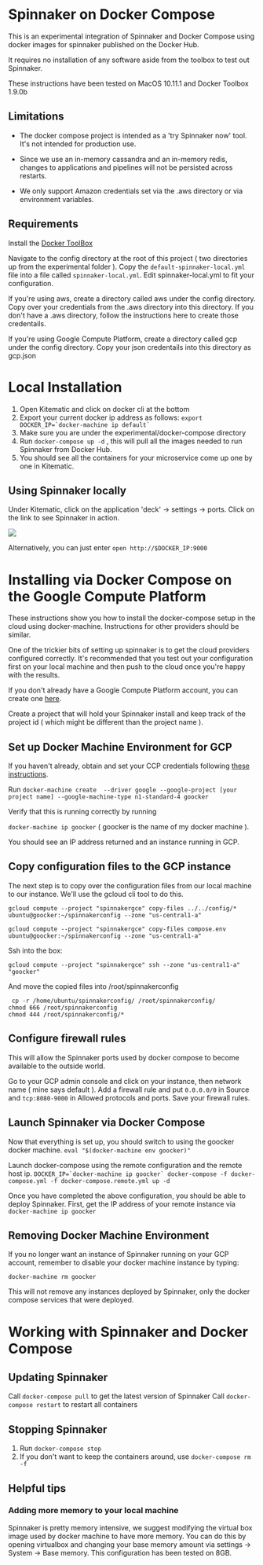 # Spinnaker on Docker Compose 

This is an experimental integration of Spinnaker and Docker Compose using docker images for spinnaker published on the Docker Hub.

It requires no installation of any software aside from the toolbox to test out Spinnaker. 

These instructions have been tested on MacOS 10.11.1 and Docker Toolbox 1.9.0b

## Limitations

* The docker compose project is intended as a 'try Spinnaker now' tool. It's not intended for production use.

* Since we use an in-memory cassandra and an in-memory redis, changes to applications and pipelines will not be persisted across restarts. 

* We only support Amazon credentials set via the .aws directory or via environment variables. 

## Requirements

Install the [Docker ToolBox](https://www.docker.com/docker-toolbox)

Navigate to the config directory at the root of this project ( two directories up from the experimental folder ). Copy the `default-spinnaker-local.yml` file into a file called `spinnaker-local.yml`. Edit spinnaker-local.yml to fit your configuration.

If you're using aws, create a directory called aws under the config directory. Copy over your credentials from the .aws directory into this directory. If you don't have a .aws directory, follow the instructions here to create those credentails. 

If you're using Google Compute Platform, create a directory called gcp under the config directory. Copy your json credentails into this directory as gcp.json

# Local Installation

1. Open Kitematic and click on docker cli at the bottom
2. Export your current docker ip address as follows:
   ``` export DOCKER_IP=`docker-machine ip default` ```
3. Make sure you are under the experimental/docker-compose directory
4. Run ```docker-compose up -d``` , this will pull all the images needed to run Spinnaker from Docker Hub.
5. You should see all the containers for your microservice come up one by one in Kitematic.

## Using Spinnaker locally

Under Kitematic, click on the application 'deck' -> settings -> ports. Click on the link to see Spinnaker in action.

<img src="https://cloud.githubusercontent.com/assets/74310/11158618/4bba7122-8a0e-11e5-83b6-8ff2297562b2.png"/>

Alternatively, you can just enter ```open http://$DOCKER_IP:9000```

# Installing via Docker Compose on the Google Compute Platform

These instructions show you how to install the docker-compose setup in the cloud using docker-machine. Instructions for other providers should be similar. 

One of the trickier bits of setting up spinnaker is to get the cloud providers configured correctly. It's recommended that you test out your configuration first on your local machine and then push to the cloud once you're happy with the results. 

If you don't already have a Google Compute Platform account, you can create one [here](https://cloud.google.com/compute/). 

Create a project that will hold your Spinnaker install and keep track of the project id ( which might be different than the project name ).

## Set up Docker Machine Environment for GCP

If you haven't already, obtain and set your CCP credentials following [these instructions](https://developers.google.com/identity/protocols/application-default-credentials#howtheywork). 

Run ```docker-machine create  --driver google --google-project [your project name] --google-machine-type n1-standard-4 goocker ```

Verify that this is running correctly by running

```docker-machine ip goocker``` ( goocker is the name of my docker machine ).

You should see an IP address returned and an instance running in GCP.

## Copy configuration files to the GCP instance

The next step is to copy over the configuration files from our local machine to our instance.  We'll use the gcloud cli tool to do this. 

```gcloud compute --project "spinnakergce" copy-files ../../config/* ubuntu@goocker:~/spinnakerconfig --zone "us-central1-a"```

```gcloud compute --project "spinnakergce" copy-files compose.env ubuntu@goocker:~/spinnakerconfig --zone "us-central1-a"```

Ssh into the box:

```gcloud compute --project "spinnakergce" ssh --zone "us-central1-a" "goocker"```

And move the copied files into /root/spinnakerconfig
```sudo su
 cp -r /home/ubuntu/spinnakerconfig/ /root/spinnakerconfig/
chmod 666 /root/spinnakerconfig
chmod 444 /root/spinnakerconfig/*
```
## Configure firewall rules
This will allow the Spinnaker ports used by docker compose to become available to the outside world.

Go to your GCP admin console and click on your instance, then network name ( mine says default ). Add a firewall rule and put `0.0.0.0/0` in Source and `tcp:8080-9000` in Allowed protocols and ports. Save your firewall rules. 

## Launch Spinnaker via Docker Compose

Now that everything is set up, you should switch to using the goocker docker machine.
``` eval "$(docker-machine env goocker)" ```

Launch docker-compose using the remote configuration and the remote host ip. 
``` DOCKER_IP=`docker-machine ip goocker` docker-compose -f docker-compose.yml -f docker-compose.remote.yml up -d  ```

Once you have completed the above configuration, you should be able to deploy Spinnaker.
First, get the IP address of your remote instance via
```docker-machine ip goocker```

## Removing Docker Machine Environment

If you no longer want an instance of Spinnaker running on your GCP account, remember to disable your docker machine instance by typing:

```docker-machine rm goocker``` 

This will not remove any instances deployed by Spinnaker, only the docker compose services that were deployed.

# Working with Spinnaker and Docker Compose

## Updating Spinnaker

Call ```docker-compose pull``` to get the latest version of Spinnaker
Call ```docker-compose restart``` to restart all containers

## Stopping Spinnaker

1. Run ```docker-compose stop```
2. If you don't want to keep the containers around, use ```docker-compose rm -f```

## Helpful tips

### Adding more memory to your local machine

Spinnaker is pretty memory intensive, we suggest modifying the virtual box image used by docker machine to have more memory. You can do this by opening virtualbox and changing your base memory amount via settings -> System -> Base memory. This configuration has been tested on 8GB. 